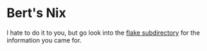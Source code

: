 # Bert's Nix

I hate to do it to you, but go look into the [flake subdirectory](./flake) for the information you came for.
